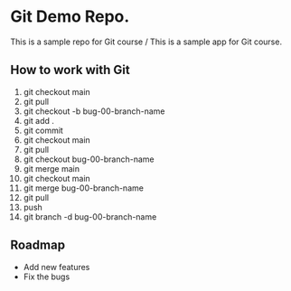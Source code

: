 # Git Demo Repo.

This is a sample repo for Git course / This is a sample app for Git course.

## How to work with Git

1. git checkout main
2. git pull
3. git checkout -b bug-00-branch-name
4. git add .
5. git commit
6. git checkout main
7. git pull
8. git checkout bug-00-branch-name
9. git merge main
10. git checkout main
11. git merge bug-00-branch-name
12. git pull
13. push
14. git branch -d bug-00-branch-name

## Roadmap

- Add new features
- Fix the bugs
